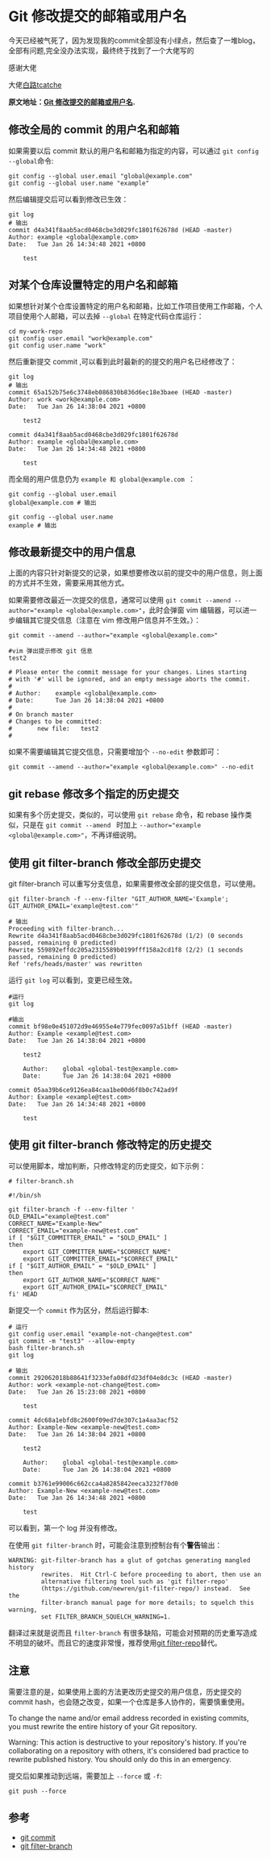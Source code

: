 # Git 修改提交的邮箱或用户名

今天已经被气死了，因为发现我的commit全部没有小绿点，然后查了一堆blog，全部有问题,完全没办法实现，最终终于找到了一个大佬写的

感谢大佬

大佬[白路tcatche](https://github.com/tcatche)


**原文地址：[Git 修改提交的邮箱或用户名](https://github.com/tcatche/tcatche.github.io/issues/113).**
>
## 修改全局的 commit 的用户名和邮箱
如果需要以后 commit 默认的用户名和邮箱为指定的内容，可以通过 `git config --global`命令:
>
```shell
git config --global user.email "global@example.com"
git config --global user.name "example"
```
>
然后编辑提交后可以看到修改已生效：
>
```shell
git log
# 输出
commit d4a341f8aab5acd0468cbe3d029fc1801f62678d (HEAD -master)
Author: example <global@example.com>
Date:   Tue Jan 26 14:34:48 2021 +0800

    test
```
>
## 对某个仓库设置特定的用户名和邮箱
如果想针对某个仓库设置特定的用户名和邮箱，比如工作项目使用工作邮箱，个人项目使用个人邮箱，可以去掉 `--global` 在特定代码仓库运行：
>
```shell
cd my-work-repo
git config user.email "work@example.com"
git config user.name "work"
```
>
然后重新提交 commit ,可以看到此时最新的的提交的用户名已经修改了：
>
```shell
git log
# 输出
commit 65a152b75e6c3748eb086830b836d6ec18e3baee (HEAD -master)
Author: work <work@example.com>
Date:   Tue Jan 26 14:38:04 2021 +0800

    test2

commit d4a341f8aab5acd0468cbe3d029fc1801f62678d
Author: example <global@example.com>
Date:   Tue Jan 26 14:34:48 2021 +0800

    test
```
>
而全局的用户信息仍为 `example 和 global@example.com `：
>
```shell
git config --global user.email
global@example.com # 输出

git config --global user.name
example # 输出
```
>
## 修改最新提交中的用户信息
上面的内容只针对新提交的记录，如果想要修改以前的提交中的用户信息，则上面的方式并不生效，需要采用其他方式。
>
如果需要修改最近一次提交的信息，通常可以使用 `git commit --amend --author="example <global@example.com>"`，此时会弹窗 vim 编辑器，可以进一步编辑其它提交信息（注意在 vim 修改用户信息并不生效。）：
>
```shell
git commit --amend --author="example <global@example.com>"

#vim 弹出提示修改 git 信息
test2

# Please enter the commit message for your changes. Lines starting
# with '#' will be ignored, and an empty message aborts the commit.
#
# Author:    example <global@example.com>
# Date:      Tue Jan 26 14:38:04 2021 +0800
#
# On branch master
# Changes to be committed:
#       new file:   test2
#
```
>
如果不需要编辑其它提交信息，只需要增加个 `--no-edit` 参数即可：
>
```shell
git commit --amend --author="example <global@example.com>" --no-edit
```
>
## git rebase 修改多个指定的历史提交
如果有多个历史提交，类似的，可以使用 `git rebase` 命令，和 rebase 操作类似，只是在 `git commit --amend ` 时加上 `--author="example <global@example.com>"`，不再详细说明。
>
## 使用 git filter-branch 修改全部历史提交
git filter-branch 可以重写分支信息，如果需要修改全部的提交信息，可以使用。
>
```shell
git filter-branch -f --env-filter "GIT_AUTHOR_NAME='Example'; GIT_AUTHOR_EMAIL='example@test.com'"

# 输出
Proceeding with filter-branch...
Rewrite d4a341f8aab5acd0468cbe3d029fc1801f62678d (1/2) (0 seconds passed, remaining 0 predicted)
Rewrite 559892effdc205a2315589b0199fff158a2cd1f8 (2/2) (1 seconds passed, remaining 0 predicted)
Ref 'refs/heads/master' was rewritten
```
>
运行 `git log` 可以看到，变更已经生效。
>
```shell
#运行
git log

#输出
commit bf98e0e451072d9e46955e4e779fec0097a51bff (HEAD -master)
Author: Example <example@test.com>
Date:   Tue Jan 26 14:38:04 2021 +0800

    test2

    Author:    global <global-test@example.com>
    Date:      Tue Jan 26 14:38:04 2021 +0800

commit 05aa39b6ce9126ea84caa1be00d6f8b0c742ad9f
Author: Example <example@test.com>
Date:   Tue Jan 26 14:34:48 2021 +0800

    test
```
>
## 使用 git filter-branch 修改特定的历史提交
可以使用脚本，增加判断，只修改特定的历史提交，如下示例：
>
```shell
# filter-branch.sh

#!/bin/sh

git filter-branch -f --env-filter '
OLD_EMAIL="example@test.com"
CORRECT_NAME="Example-New"
CORRECT_EMAIL="example-new@test.com"
if [ "$GIT_COMMITTER_EMAIL" = "$OLD_EMAIL" ]
then
    export GIT_COMMITTER_NAME="$CORRECT_NAME"
    export GIT_COMMITTER_EMAIL="$CORRECT_EMAIL"
if [ "$GIT_AUTHOR_EMAIL" = "$OLD_EMAIL" ]
then
    export GIT_AUTHOR_NAME="$CORRECT_NAME"
    export GIT_AUTHOR_EMAIL="$CORRECT_EMAIL"
fi' HEAD
```
>
新提交一个 `commit` 作为区分，然后运行脚本:
>
```shell
# 运行
git config user.email "example-not-change@test.com"
git commit -m "test3" --allow-empty
bash filter-branch.sh
git log

# 输出
commit 292062018b88641f3233efa08dfd23df04e8dc3c (HEAD -master)
Author: work <example-not-change@test.com>
Date:   Tue Jan 26 15:23:08 2021 +0800

    test

commit 4dc68a1ebfd8c2600f09ed7de307c1a4aa3acf52
Author: Example-New <example-new@test.com>
Date:   Tue Jan 26 14:38:04 2021 +0800

    test2

    Author:    global <global-test@example.com>
    Date:      Tue Jan 26 14:38:04 2021 +0800

commit b3761e99006c662cca4a8285842eeca3232f70d0
Author: Example-New <example-new@test.com>
Date:   Tue Jan 26 14:34:48 2021 +0800

    test
```
>
可以看到，第一个 log 并没有修改。
>
在使用 `git filter-branch` 时，可能会注意到控制台有个**警告**输出：
>
```shell
WARNING: git-filter-branch has a glut of gotchas generating mangled history
         rewrites.  Hit Ctrl-C before proceeding to abort, then use an
         alternative filtering tool such as 'git filter-repo'
         (https://github.com/newren/git-filter-repo/) instead.  See the
         filter-branch manual page for more details; to squelch this warning,
         set FILTER_BRANCH_SQUELCH_WARNING=1.
```
>
翻译过来就是说而且 `filter-branch` 有很多缺陷，可能会对预期的历史重写造成不明显的破坏。而且它的速度非常慢，推荐使用[git filter-repo](https://github.com/newren/git-filter-repo/)替代。
>
## 注意
需要注意的是，如果使用上面的方法更改历史提交的用户信息，历史提交的 commit hash，也会随之改变，如果一个仓库是多人协作的，需要慎重使用。
>
To change the name and/or email address recorded in existing commits, you must rewrite the entire history of your Git repository.
>
Warning: This action is destructive to your repository's history. If you're collaborating on a repository with others, it's considered bad practice to rewrite published history. You should only do this in an emergency.
>
提交后如果推动到远端，需要加上 `--force` 或 `-f`:
>
```shell
git push --force
```
>
## 参考
* [git commit](https://git-scm.com/docs/git-commit)
* [git filter-branch](https://git-scm.com/docs/git-filter-branch)


